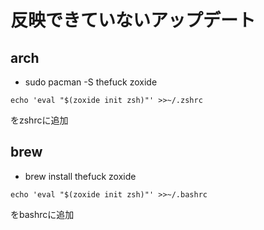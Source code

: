 # 反映できていないアップデート

## arch

- sudo pacman -S thefuck zoxide

```
echo 'eval "$(zoxide init zsh)"' >>~/.zshrc
```

をzshrcに追加

## brew

- brew install thefuck zoxide

```
echo 'eval "$(zoxide init zsh)"' >>~/.bashrc
```

をbashrcに追加
